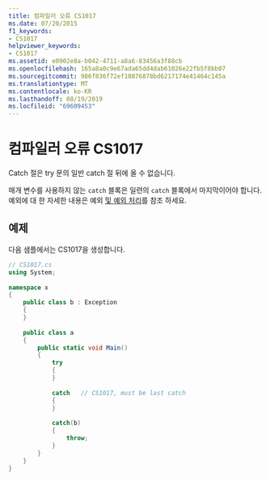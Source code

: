 ```yaml
---
title: 컴파일러 오류 CS1017
ms.date: 07/20/2015
f1_keywords:
- CS1017
helpviewer_keywords:
- CS1017
ms.assetid: e0902e8a-b042-4711-a8a6-83456a3f88cb
ms.openlocfilehash: 165a8a0c9e67ada65dd4dab61026e22fb5f8bb07
ms.sourcegitcommit: 986f836f72ef10876878bd6217174e41464c145a
ms.translationtype: MT
ms.contentlocale: ko-KR
ms.lasthandoff: 08/19/2019
ms.locfileid: "69609453"
---
```

# <a name="compiler-error-cs1017"></a>컴파일러 오류 CS1017
Catch 절은 try 문의 일반 catch 절 뒤에 올 수 없습니다.  
  
 매개 변수를 사용하지 않는 `catch` 블록은 일련의 `catch` 블록에서 마지막이어야 합니다. 예외에 대 한 자세한 내용은 예외 [및 예외 처리](../programming-guide/exceptions/index.md)를 참조 하세요.  
  
## <a name="example"></a>예제  
 다음 샘플에서는 CS1017을 생성합니다.  
  
```csharp  
// CS1017.cs  
using System;  
  
namespace x  
{  
    public class b : Exception  
    {  
    }  
  
    public class a  
    {  
        public static void Main()  
        {  
            try  
            {  
            }  
  
            catch   // CS1017, must be last catch  
            {  
            }  
  
            catch(b)  
            {  
                throw;  
            }  
        }  
    }  
}  
```
